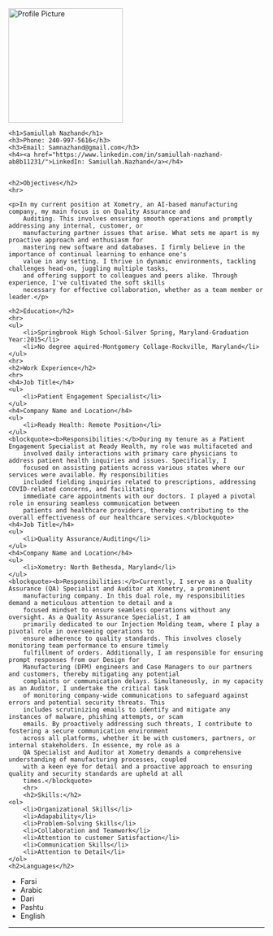 <!DOCTYPE html>
<html lang="en">

<head>
    <meta charset="UTF-8">
    <meta name="viewport" content="width=device-width, initial-scale=1.0">
    <title>Samsdigitalcv</title>
</head>

<body>
<img src="Screenshot 2024-02-21 192720.png" height="225" alt="Profile Picture">

    <h1>Samiullah Nazhand</h1>
    <h3>Phone: 240-997-5616</h3>
    <h3>Email: Samnazhand@gmail.com</h3>
    <h4><a href="https://www.linkedin.com/in/samiullah-nazhand-ab8b11231/">LinkedIn: Samiullah.Nazhand</a></h4>


    <h2>Objectives</h2>
    <hr>

    <p>In my current position at Xometry, an AI-based manufacturing company, my main focus is on Quality Assurance and
        Auditing. This involves ensuring smooth operations and promptly addressing any internal, customer, or
        manufacturing partner issues that arise. What sets me apart is my proactive approach and enthusiasm for
        mastering new software and databases. I firmly believe in the importance of continual learning to enhance one's
        value in any setting. I thrive in dynamic environments, tackling challenges head-on, juggling multiple tasks,
        and offering support to colleagues and peers alike. Through experience, I've cultivated the soft skills
        necessary for effective collaboration, whether as a team member or leader.</p>

    <h2>Education</h2>
    <hr>
    <ul>
        <li>Springbrook High School-Silver Spring, Maryland-Graduation Year:2015</li>
        <li>No degree aquired-Montgomery Collage-Rockville, Maryland</li>
    </ul>
    <hr>
    <h2>Work Experience</h2>
    <hr>
    <h4>Job Title</h4>
    <ul>
        <li>Patient Engagement Specialist</li>
    </ul>
    <h4>Company Name and Location</h4>
    <ul>
        <li>Ready Health: Remote Position</li>
    </ul>
    <blockquote><b>Responsibilities:</b>During my tenure as a Patient Engagement Specialist at Ready Health, my role was multifaceted and
        involved daily interactions with primary care physicians to address patient health inquiries and issues. Specifically, I
        focused on assisting patients across various states where our services were available. My responsibilities
        included fielding inquiries related to prescriptions, addressing COVID-related concerns, and facilitating
        immediate care appointments with our doctors. I played a pivotal role in ensuring seamless communication between
        patients and healthcare providers, thereby contributing to the overall effectiveness of our healthcare services.</blockquote>
    <h4>Job Title</h4>
    <ul>
        <li>Quality Assurance/Auditing</li>
    </ul>
    <h4>Company Name and Location</h4>
    <ul>
        <li>Xometry: North Bethesda, Maryland</li>
    </ul>
    <blockquote><b>Responsibilities:</b>Currently, I serve as a Quality Assurance (QA) Specialist and Auditor at Xometry, a prominent
        manufacturing company. In this dual role, my responsibilities demand a meticulous attention to detail and a
        focused mindset to ensure seamless operations without any oversight. As a Quality Assurance Specialist, I am
        primarily dedicated to our Injection Molding team, where I play a pivotal role in overseeing operations to
        ensure adherence to quality standards. This involves closely monitoring team performance to ensure timely
        fulfillment of orders. Additionally, I am responsible for ensuring prompt responses from our Design for
        Manufacturing (DFM) engineers and Case Managers to our partners and customers, thereby mitigating any potential
        complaints or communication delays. Simultaneously, in my capacity as an Auditor, I undertake the critical task
        of monitoring company-wide communications to safeguard against errors and potential security threats. This
        includes scrutinizing emails to identify and mitigate any instances of malware, phishing attempts, or scam
        emails. By proactively addressing such threats, I contribute to fostering a secure communication environment
        across all platforms, whether it be with customers, partners, or internal stakeholders. In essence, my role as a
        QA Specialist and Auditor at Xometry demands a comprehensive understanding of manufacturing processes, coupled
        with a keen eye for detail and a proactive approach to ensuring quality and security standards are upheld at all
        times.</blockquote>
        <hr>
        <h2>Skills:</h2>
    <ol>
        <li>Organizational Skills</li>
        <li>Adapability</li>
        <li>Problem-Solving Skills</li>
        <li>Collaboration and Teamwork</li>
        <li>Attention to customer Satisfaction</li>
        <li>Communication Skills</li>
        <li>Attention to Detail</li>
    </ol>
    <h2>Languages</h2>
<ul>
   <li>Farsi</li>
   <li>Arabic</li>
   <li>Dari</li>
   <li>Pashtu</li>
   <li>English</li>
</ul>
<hr>



</body>

</html>
